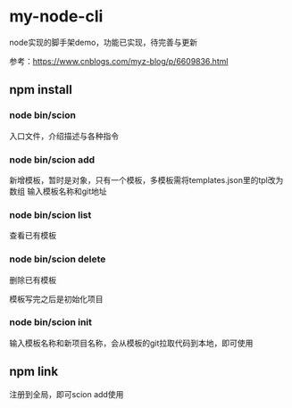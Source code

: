 # my-node-cli
node实现的脚手架demo，功能已实现，待完善与更新

参考：https://www.cnblogs.com/myz-blog/p/6609836.html

## npm install

### node bin/scion
入口文件，介绍描述与各种指令

### node bin/scion add
新增模板，暂时是对象，只有一个模板，多模板需将templates.json里的tpl改为数组
输入模板名称和git地址

### node bin/scion list
查看已有模板

### node bin/scion delete
删除已有模板

模板写完之后是初始化项目
### node bin/scion init
输入模板名称和新项目名称，会从模板的git拉取代码到本地，即可使用


## npm link
注册到全局，即可scion add使用

